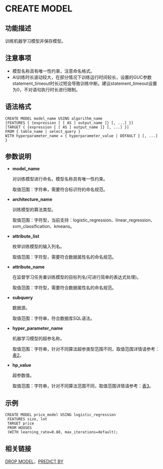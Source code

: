 # CREATE MODEL<a name="ZH-CN_TOPIC_0000001117639598"></a>

## 功能描述<a name="section94489231810"></a>

训练机器学习模型并保存模型。

## 注意事项<a name="section428216371487"></a>

-   模型名称具有唯一性约束，注意命名格式。
-   AI训练时长波动较大，在部分情况下训练运行时间较长，设置的GUC参数statement\_timeout时长过短会导致训练中断。建议statement\_timeout设置为0，不对语句执行时长进行限制。

## 语法格式<a name="section187451047882"></a>

```
CREATE MODEL model_name USING algorithm_name 
[FEATURES { {expression [ [ AS ] output_name ]} [, ...] }]
[TARGET { {expression [ [ AS ] output_name ]} [, ...] }]
FROM { table_name | select_query }
WITH hyperparameter_name = { hyperparameter_value | DEFAULT } [, ...] }
```

## 参数说明<a name="section19493195215818"></a>

-   **model\_name**

    对训练模型进行命名，模型名称具有唯一性约束。

    取值范围：字符串，需要符合标识符的命名规范。

-   **architecture\_name**

    训练模型的算法类型。

    取值范围：字符型，当前支持：logistic\_regression、linear\_regression、svm\_classification、kmeans。

-   **attribute\_list**

    枚举训练模型的输入列名。

    取值范围：字符型，需要符合数据属性名的命名规范。

-   **attribute\_name**

    在监督学习任务重训练模型的目标列名\(可进行简单的表达式处理\)。

    取值范围：字符型，需要符合数据属性名的命名规范。

-   **subquery**

    数据源。

    取值范围：字符串，符合数据库SQL语法。

-   **hyper\_parameter\_name**

    机器学习模型的超参名称。

    取值范围：字符串，针对不同算法超参类型范围不同，取值范围详情请参考：[表2](DB4AI-Query-模型训练和推断.md#table15985527185615)。

-   **hp\_value**

    超参数值。

    取值范围：字符串，针对不同算法范围不同，取值范围详情请参考：[表3](DB4AI-Query-模型训练和推断.md#table86881521502)。


## 示例<a name="section10367355883"></a>

```
CREATE MODEL price_model USING logistic_regression
 FEATURES size, lot
 TARGET price
 FROM HOUSES
 (WITH learning_rate=0.88, max_iterations=default);
```

## 相关链接<a name="section084411512195"></a>

[DROP MODEL](DROP-MODEL.md)，[PREDICT BY](PREDICT-BY.md)

